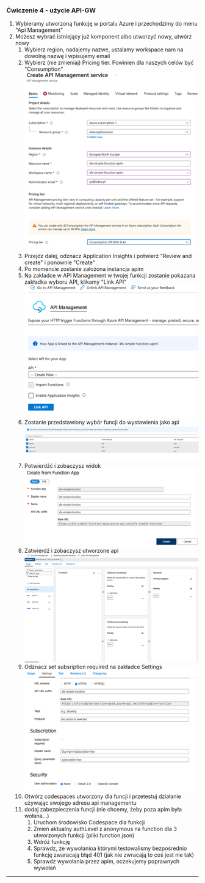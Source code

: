 ### Ćwiczenie 4 - użycie API-GW

1. Wybieramy utworzoną funkcję w portalu Azure i przechodzimy do menu "Api Management"
2. Możesz wybrać istniejący już komponent albo utworzyć nowy, utwórz nowy
   1. Wybierz region, nadajemy nazwe, ustalamy workspace nam na dowolną nazwę i wpisujemy email
   2. Wybierz (nie zmieniaj) Pricing tier. Powinien dla naszych celów być "Consumption" ![Create APIM](images/functions/ex4/create-apim.png)
   3. Przejdz dalej, odznacz Application Insights i potwierź "Review and create" i ponownie "Create"
   4. Po momencie zostanie założona instancja apim
   5. Na zakładce w API Management w twojej funkcji zostanie pokazana zakładka wyboru API, klikamy "Link API" ![Create API](images/functions/ex4/create-api.png)
   6. Zostanie przedstawiony wybór funcji do wystawienia jako api ![Func list](images/functions/ex4/choose-functions.png)
   7. Potwierdźć i zobaczysz widok ![Create from function APP](images/functions/ex4/create-from-function-app.png)
   8. Zatwierdź i zobaczysz utworzone api ![Created API](images/functions/ex4/created-api.png)
   9. Odznacz set subsription required na zakładce Settings  ![Setup](images/functions/ex4/set-subsription-required-false.png)
   10. Otwórz codespaces utworzony dla funcji i przetestuj działanie używając swojego adresu api managementu
   11. dodaj zabezpieczenia funcji (nie chcemy, żeby poza apim była wołana...)
       1.  Uruchom środowisko Codespace dla funkcji
       2.  Zmień aktualny authLevel z anonymous na function dla 3 utworzonych funkcji (pliki function.json)
       3.  Wdróż funkcję
       4.  Sprawdz, że wywołanioa którymi testowalismy bezpośrednio funkcję zwaracają błąd 401 (jak nie zwracają to coś jest nie tak)
       5.  Sprawdz wywołania przez apim, oczekujemy poprawnych wywołań
   

---


